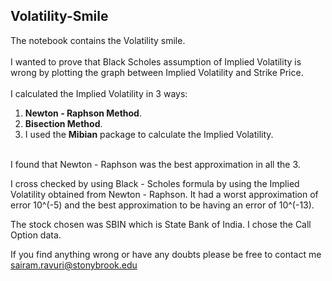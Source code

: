 ## Volatility-Smile
The notebook contains the Volatility smile. <br />
<br />
I wanted to  prove that Black Scholes assumption of Implied Volatility is wrong by plotting the graph between Implied Volatility and Strike Price. <br />
<br />
I calculated the Implied Volatility in 3 ways: <br />
1) **Newton - Raphson Method**. <br />
2) **Bisection Method**. <br />
3) I used the **Mibian** package to calculate the Implied Volatility. <br />
<br />
I found that Newton - Raphson was the best approximation in all the 3. <br />

I cross checked by using Black - Scholes formula by using the Implied Volatility obtained from Newton - Raphson. It had a worst approximation of error 10^(-5) and the best approximation to be having an error of 10^(-13).
<br />

The stock chosen was SBIN which is State Bank of India. I chose the Call Option data. <br />

If you find anything wrong or have any doubts please be free to contact me sairam.ravuri@stonybrook.edu

